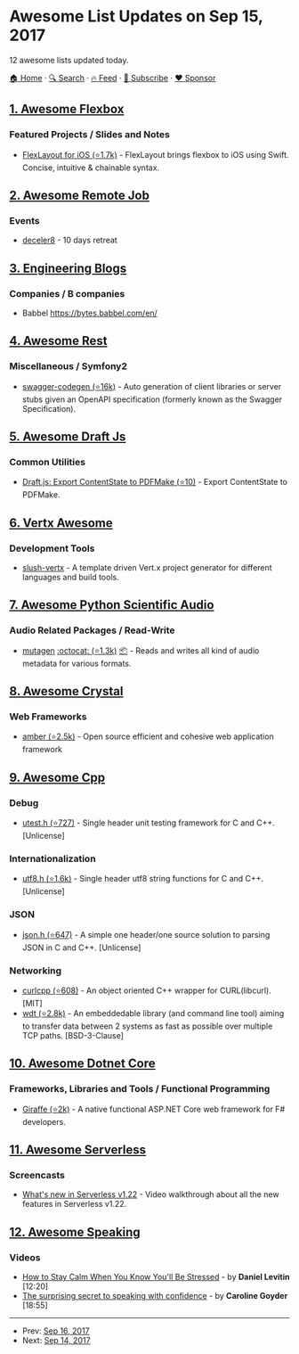 # Awesome List Updates on Sep 15, 2017

12 awesome lists updated today.

[🏠 Home](/README.md) · [🔍 Search](https://www.trackawesomelist.com/search/) · [🔥 Feed](https://www.trackawesomelist.com/rss.xml) · [📮 Subscribe](https://trackawesomelist.us17.list-manage.com/subscribe?u=d2f0117aa829c83a63ec63c2f&id=36a103854c) · [❤️  Sponsor](https://github.com/sponsors/theowenyoung)



## [1. Awesome Flexbox](/content/afonsopacifer/awesome-flexbox/README.md)

### Featured Projects / Slides and Notes

*   [FlexLayout for iOS (⭐1.7k)](https://github.com/lucdion/FlexLayout) - FlexLayout brings flexbox to iOS using Swift. Concise, intuitive & chainable syntax.

## [2. Awesome Remote Job](/content/lukasz-madon/awesome-remote-job/README.md)

### Events

*   [deceler8](https://sierraymar.exposure.co/decelerate-bali) - 10 days retreat

## [3. Engineering Blogs](/content/kilimchoi/engineering-blogs/README.md)

### Companies / B companies

*   Babbel <https://bytes.babbel.com/en/>

## [4. Awesome Rest](/content/marmelab/awesome-rest/README.md)

### Miscellaneous / Symfony2

*   [swagger-codegen (⭐16k)](https://github.com/swagger-api/swagger-codegen) - Auto generation of client libraries or server stubs given an OpenAPI specification (formerly known as the Swagger Specification).

## [5. Awesome Draft Js](/content/nikgraf/awesome-draft-js/README.md)

### Common Utilities

*   [Draft.js: Export ContentState to PDFMake (⭐10)](https://github.com/datagenno/draft-js-export-pdfmake) - Export ContentState to PDFMake.

## [6. Vertx Awesome](/content/vert-x3/vertx-awesome/README.md)

### Development Tools

*   [slush-vertx](https://www.npmjs.com/package/slush-vertx) - A template driven Vert.x project generator for different languages and build tools.

## [7. Awesome Python Scientific Audio](/content/faroit/awesome-python-scientific-audio/README.md)

### Audio Related Packages / Read-Write

*   [mutagen](https://mutagen.readthedocs.io/) [:octocat: (⭐1.3k)](https://github.com/quodlibet/mutagen) [:package:](https://pypi.python.org/pypi/mutagen) - Reads and writes all kind of audio metadata for various formats.

## [8. Awesome Crystal](/content/veelenga/awesome-crystal/README.md)

### Web Frameworks

*   [amber (⭐2.5k)](https://github.com/amberframework/amber) - Open source efficient and cohesive web application framework

## [9. Awesome Cpp](/content/fffaraz/awesome-cpp/README.md)

### Debug

*   [utest.h (⭐727)](https://github.com/sheredom/utest.h) - Single header unit testing framework for C and C++. \[Unlicense]

### Internationalization

*   [utf8.h (⭐1.6k)](https://github.com/sheredom/utf8.h) - Single header utf8 string functions for C and C++. \[Unlicense]

### JSON

*   [json.h (⭐647)](https://github.com/sheredom/json.h) - A simple one header/one source solution to parsing JSON in C and C++. \[Unlicense]

### Networking

*   [curlcpp (⭐608)](https://github.com/JosephP91/curlcpp) - An object oriented C++ wrapper for CURL(libcurl). \[MIT]
*   [wdt (⭐2.8k)](https://github.com/facebook/wdt) - An embeddedable library (and command line tool) aiming to transfer data between 2 systems as fast as possible over multiple TCP paths. \[BSD-3-Clause]

## [10. Awesome Dotnet Core](/content/thangchung/awesome-dotnet-core/README.md)

### Frameworks, Libraries and Tools / Functional Programming

*   [Giraffe (⭐2k)](https://github.com/dustinmoris/Giraffe) - A native functional ASP.NET Core web framework for F# developers.

## [11. Awesome Serverless](/content/pmuens/awesome-serverless/README.md)

### Screencasts

*   [What's new in Serverless v1.22](https://www.youtube.com/watch?v=ykkeliDAs-c) - Video walkthrough about all the new features in Serverless v1.22.

## [12. Awesome Speaking](/content/matteofigus/awesome-speaking/README.md)

### Videos

*   [How to Stay Calm When You Know You'll Be Stressed](https://www.ted.com/talks/daniel_levitin_how_to_stay_calm_when_you_know_you_ll_be_stressed) - by **Daniel Levitin** \[12:20]
*   [The surprising secret to speaking with confidence](https://www.youtube.com/watch?v=a2MR5XbJtXU) - by **Caroline Goyder** \[18:55]

---

- Prev: [Sep 16, 2017](/content/2017/09/16/README.md)
- Next: [Sep 14, 2017](/content/2017/09/14/README.md)